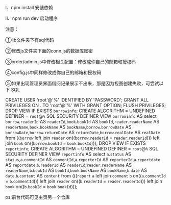 Ⅰ、npm install 安装依赖

Ⅱ、npm run dev 启动程序

注意：

①lib文件夹下有sql代码

②修改js文件夹下面的conn.js的数据库账密

③order/admin.js中修改相关配置：修改成你自己的邮箱和授权码

④config.js中同样修改成你自己的邮箱和授权码

⑤如果出现管理员界面借阅记录展示不出来，那是因为视图创建失败，可尝试以下 SQL

CREATE USER 'root'@'%' IDENTIFIED BY 'PASSWORD';
GRANT ALL PRIVILEGES ON *.* TO 'root'@'%' WITH GRANT OPTION;
FLUSH PRIVILEGES;
DROP VIEW IF EXISTS `borrowinfo`;
CREATE ALGORITHM = UNDEFINED DEFINER = `root`@`%` SQL SECURITY DEFINER VIEW `borrowinfo` AS select `borrow`.`readerId` AS `readerId`,`book`.`bookId` AS `bookId`,`reader`.`readerName` AS `readerName`,`book`.`bookName` AS `bookName`,`borrow`.`borrowDate` AS `borrowDate`,`borrow`.`returnDate` AS `returnDate`,`borrow`.`realDate` AS `realDate` from ((`borrow` left join `reader` on((`borrow`.`readerId` = `reader`.`readerId`))) left join `book` on((`borrow`.`bookId` = `book`.`bookId`)));
DROP VIEW IF EXISTS `reportinfo`;
CREATE ALGORITHM = UNDEFINED DEFINER = `root`@`%` SQL SECURITY DEFINER VIEW `reportinfo` AS select `a`.`status` AS `status`,`a`.`commentId` AS `commentId`,`a`.`reporterId` AS `reporterId`,`a`.`reportdate` AS `reportdate`,`b`.`readerId` AS `readerId`,`reader`.`readerName` AS `readerName`,`b`.`bookId` AS `bookId`,`book`.`bookName` AS `bookName`,`b`.`date` AS `date`,`b`.`content` AS `content` from (((`report` `a` left join `comment` `b` on((`a`.`commentId` = `b`.`commentId`))) left join `reader` on((`b`.`readerId` = `reader`.`readerId`))) left join `book` on((`b`.`bookId` = `book`.`bookId`)));

ps:前台代码可见主页另一个仓库
